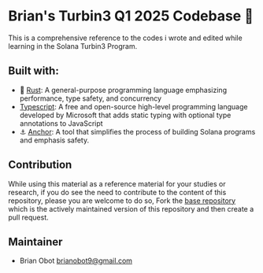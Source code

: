 # Brian's Turbin3 Q1 2025 Codebase 🦇

This is a comprehensive reference to the codes i wrote and edited while learning in the Solana Turbin3 Program.


## Built with:
- 🦀 [Rust](https://www.rust-lang.org/): A general-purpose programming language emphasizing performance, type safety, and concurrency
- [Typescript](https://www.typescriptlang.org/): A free and open-source high-level programming language developed by Microsoft that adds static typing with optional type annotations to JavaScript
- ⚓️ [Anchor](https://www.anchor-lang.com/): A tool that simplifies the process of building Solana programs and emphasis safety.


## Contribution
While using this material as a reference material for your studies or research, if you do see the need to contribute to the 
content of this repository, please you are welcome to do so, Fork the [base repository](https://github.com/brianobot/TURBIN3-Q1-25) which is the actively maintained version of this repository and then create a pull request.


## Maintainer
- Brian Obot <brianobot9@gmail.com>
